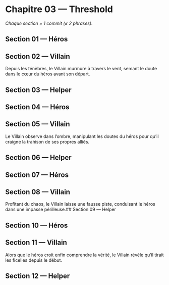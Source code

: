 # Chapitre 03 — Threshold

_Chaque section = 1 commit (≤ 2 phrases)._

## Section 01 — Héros
<!-- Écrivez ici (≤ 2 phrases). -->

## Section 02 — Villain
<!-- Écrivez ici (≤ 2 phrases). -->
Depuis les ténèbres, le Villain murmure à travers le vent, semant le doute dans le cœur du héros avant son départ.
## Section 03 — Helper
<!-- Écrivez ici (≤ 2 phrases). -->

## Section 04 — Héros
<!-- Écrivez ici (≤ 2 phrases). -->

## Section 05 — Villain
<!-- Écrivez ici (≤ 2 phrases). -->
Le Villain observe dans l’ombre, manipulant les doutes du héros pour qu’il craigne la trahison de ses propres alliés.
## Section 06 — Helper
<!-- Écrivez ici (≤ 2 phrases). -->

## Section 07 — Héros
<!-- Écrivez ici (≤ 2 phrases). -->

## Section 08 — Villain
<!-- Écrivez ici (≤ 2 phrases). -->
Profitant du chaos, le Villain laisse une fausse piste, conduisant le héros dans une impasse périlleuse.## Section 09 — Helper
<!-- Écrivez ici (≤ 2 phrases). -->

## Section 10 — Héros
<!-- Écrivez ici (≤ 2 phrases). -->

## Section 11 — Villain
<!-- Écrivez ici (≤ 2 phrases). -->
Alors que le héros croit enfin comprendre la vérité, le Villain révèle qu’il tirait les ficelles depuis le début.
## Section 12 — Helper
<!-- Écrivez ici (≤ 2 phrases). -->
